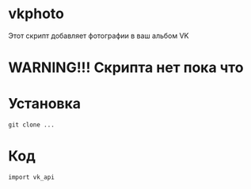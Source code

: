 # vkphoto
Этот скрипт добавляет фотографии в ваш альбом VK
# WARNING!!! Скрипта нет пока что
# Установка
```git clone ...```

# Код

```import vk_api```
